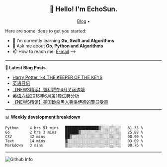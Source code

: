 <h2 align="center">👋 Hello! I'm EchoSun.</h2>
<p align="center">
  <a href="https://blog.echosun.top">Blog</a> •
</p>

Here are some ideas to get you started:

- 🌱 I’m currently learning **Go, Swift and Algorithms**
- 💬 Ask me about **Go, Python and Algorithms**
- 📫 How to reach me: [E-mail](echosun1996@126.com)
-->

-------
**📝 Latest Blog Posts**

<!-- BLOG-POST-LIST:START -->
- [Harry Potter 1-4 THE KEEPER OF THE KEYS](https://blog.echosun.top/posts/1f4ea593.html)
- [英语日记](https://blog.echosun.top/posts/51ddcc83.html)
- [【NEWS精读】智利将在4月关闭边境](https://blog.echosun.top/posts/4b10b6da.html)
- [英语六级2018年6月第1套试卷分析](https://blog.echosun.top/posts/a9429634.html)
- [【NEWS精读】美国跪杀黑人弗洛伊德的警员受审](https://blog.echosun.top/posts/ebf1d287.html)
<!-- BLOG-POST-LIST:END -->

-------

📊 **Weekly development breakdown**
<!--START_SECTION:waka-->
```text
Python     4 hrs 51 mins   ███████████████▒░░░░░░░░░   61.33 % 
Go         2 hrs 3 mins    ██████▒░░░░░░░░░░░░░░░░░░   25.88 % 
CSV        42 mins         ██▒░░░░░░░░░░░░░░░░░░░░░░   08.90 % 
Text       14 mins         ▓░░░░░░░░░░░░░░░░░░░░░░░░   03.09 % 
Markdown   3 mins          ▒░░░░░░░░░░░░░░░░░░░░░░░░   00.76 % 
```
<!--END_SECTION:waka-->

-------
![Github Info](https://github-readme-stats.vercel.app/api?username=echosun1996&show_icons=true&count_private=true&hide=prs&theme=default_repocard)
